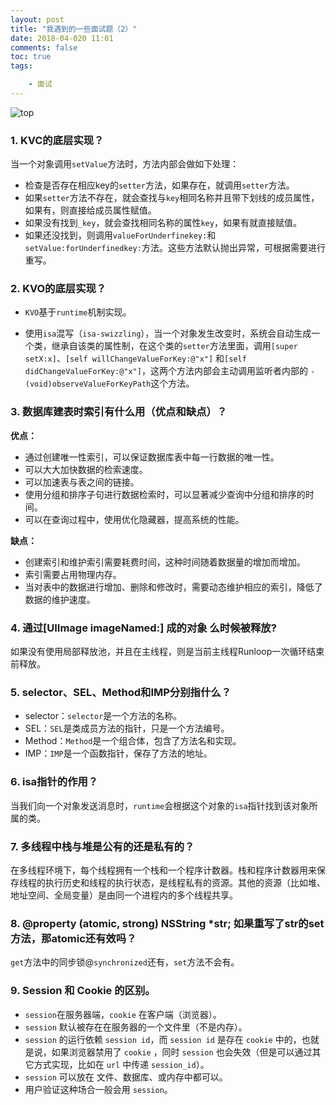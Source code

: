 ```yaml
---
layout: post
title: "我遇到的一些面试题（2）"
date: 2018-04-020 11:01
comments: false
toc: true
tags: 

	- 面试
---
```

![top](/assets/blogImg/interview-top.jpg)

<!-- more -->

### 1. KVC的底层实现？

当一个对象调用`setValue`方法时，方法内部会做如下处理：

- 检查是否存在相应key的`setter`方法，如果存在，就调用`setter`方法。
- 如果`setter`方法不存在，就会查找与`key`相同名称并且带下划线的成员属性，如果有，则直接给成员属性赋值。
- 如果没有找到`_key`，就会查找相同名称的属性`key`，如果有就直接赋值。
- 如果还没找到，则调用`valueForUnderfinekey:`和`setValue:forUnderfinedkey:`方法。这些方法默认抛出异常，可根据需要进行重写。

### 2. KVO的底层实现？

- `KVO`基于`runtime`机制实现。

- 使用`isa`混写（`isa-swizzling`），当一个对象发生改变时，系统会自动生成一个类，继承自该类的属性制，在这个类的`setter`方法里面，调用`[super setX:x]`、`[self willChangeValueForKey:@"x"]`  和`[self didChangeValueForKey:@"x"]`，这两个方法内部会主动调用监听者内部的 `- (void)observeValueForKeyPath`这个方法。


### 3. 数据库建表时索引有什么用（优点和缺点）？

**优点：**

- 通过创建唯一性索引，可以保证数据库表中每一行数据的唯一性。
- 可以大大加快数据的检索速度。
- 可以加速表与表之间的链接。
- 使用分组和排序子句进行数据检索时，可以显著减少查询中分组和排序的时间。
- 可以在查询过程中，使用优化隐藏器，提高系统的性能。

**缺点：**

- 创建索引和维护索引需要耗费时间，这种时间随着数据量的增加而增加。
- 索引需要占用物理内存。
- 当对表中的数据进行增加、删除和修改时，需要动态维护相应的索引，降低了数据的维护速度。

### 4. 通过[UIImage imageNamed:] 成的对象 么时候被释放?

如果没有使用局部释放池，并且在主线程，则是当前主线程Runloop一次循环结束前释放。

### 5. selector、SEL、Method和IMP分别指什么？

- selector：`selector`是一个方法的名称。
- SEL：`SEL`是类成员方法的指针，只是一个方法编号。
- Method：`Method`是一个组合体，包含了方法名和实现。
- IMP：`IMP`是一个函数指针，保存了方法的地址。

### 6. isa指针的作用？

当我们向一个对象发送消息时，`runtime`会根据这个对象的`isa`指针找到该对象所属的类。

### 7. 多线程中栈与堆是公有的还是私有的？

在多线程环境下，每个线程拥有一个栈和一个程序计数器。栈和程序计数器用来保存线程的执行历史和线程的执行状态，是线程私有的资源。其他的资源（比如堆、地址空间、全局变量）是由同一个进程内的多个线程共享。

### 8. @property (atomic, strong) NSString *str; 如果重写了str的set方法，那atomic还有效吗？

`get`方法中的同步锁@`synchronized`还有，`set`方法不会有。

### 9. Session 和 Cookie 的区别。

- `session`在服务器端，`cookie` 在客户端（浏览器）。
- `session` 默认被存在在服务器的一个文件里（不是内存）。
- `session` 的运行依赖 `session id`，而 `session id` 是存在 `cookie` 中的，也就是说，如果浏览器禁用了 `cookie` ，同时 `session` 也会失效（但是可以通过其它方式实现，比如在 `url` 中传递 `session_id`）。
- `session` 可以放在 文件、数据库、或内存中都可以。
- 用户验证这种场合一般会用 `session`。


